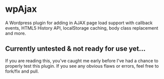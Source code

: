 wpAjax
======

A Wordpress plugin for adding in AJAX page load support with callback events, HTML5 History API, localStorage caching, body class replacement and more.

## Currently untested & not ready for use yet...

If you are reading this, you've caught me early before I've had a chance to properly test this plugin. If you see any obvious flaws or errors, feel free to fork/fix and pull.
